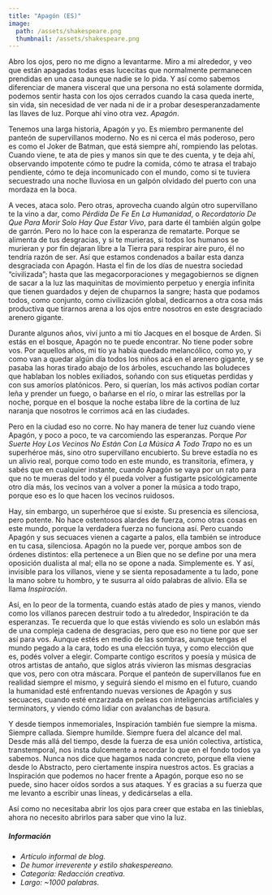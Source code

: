 ```yaml
---
title: "Apagón (ES)"
image: 
  path: /assets/shakespeare.png
  thumbnail: /assets/shakespeare.png
---
```



Abro los ojos, pero no me digno a levantarme. Miro a mi alrededor, y veo que están apagadas todas esas lucecitas que normalmente permanecen prendidas en una casa aunque nadie se lo pida. Y así como sabemos diferenciar de manera visceral que una persona no está solamente dormida, podemos sentir hasta con los ojos cerrados cuando la casa queda inerte, sin vida, sin necesidad de ver nada ni de ir a probar desesperanzadamente las llaves de luz. Porque ahí vino otra vez. _Apagón_.

Tenemos una larga historia, Apagón y yo. Es miembro permanente del panteón de supervillanos moderno. No es ni cerca el más poderoso, pero es como el Joker de Batman, que está siempre ahí, rompiendo las pelotas. Cuando viene, te ata de pies y manos sin que te des cuenta, y te deja ahí, observando impotente cómo te pudre la comida, cómo te atrasa el trabajo pendiente, cómo te deja incomunicado con el mundo, como si te tuviera secuestrado una noche lluviosa en un galpón olvidado del puerto con una mordaza en la boca.

A veces, ataca solo. Pero otras, aprovecha cuando algún otro supervillano te la vino a dar, como _Pérdida De Fe En La Humanidad_, o _Recordatorio De Que Para Morir Solo Hay Que Estar Vivo_, para darte él también algún golpe de garrón. Pero no lo hace con la esperanza de rematarte. Porque se alimenta de tus desgracias, y si te murieras, si todos los humanos se murieran y por fin dejaran libre a la Tierra para respirar aire puro, él no tendría razón de ser. Así que estamos condenados a bailar esta danza desgraciada con Apagón. Hasta el fin de los días de nuestra sociedad “civilizada”; hasta que las megacorporaciones y megagobiernos se dignen de sacar a la luz las maquinitas de movimiento perpetuo y energía infinita que tienen guardados y dejen de chuparnos la sangre; hasta que podamos todos, como conjunto, como civilización global, dedicarnos a otra cosa más productiva que tirarnos arena a los ojos entre nosotros en este desgraciado arenero gigante.

Durante algunos años, viví junto a mi tío Jacques en el bosque de Arden. Si estás en el bosque, Apagón no te puede encontrar. No tiene poder sobre vos. Por aquellos años, mi tío ya había quedado melancólico, como yo, y como van a quedar algún día todos los niños acá en el arenero gigante, y se pasaba las horas tirado abajo de los árboles, escuchando las boludeces que hablaban los nobles exiliados, soñando con sus etiquetas perdidas y con sus amoríos platónicos. Pero, si querían, los más activos podían cortar leña y prender un fuego, o bañarse en el río, o mirar las estrellas por la noche, porque en el bosque la noche estaba libre de la cortina de luz naranja que nosotros le corrimos acá en las ciudades.

Pero en la ciudad eso no corre. No hay manera de tener luz cuando viene Apagón, y poco a poco, te va carcomiendo las esperanzas. Porque _Por Suerte Hoy Los Vecinos No Están Con La Música A Todo Trapo_ no es un superhéroe más, sino otro supervillano encubierto. Su breve estadía no es un alivio real, porque como todo en este mundo, es transitoria, efímera, y sabés que en cualquier instante, cuando Apagón se vaya por un rato para que no te mueras del todo y él pueda volver a fustigarte psicológicamente otro día más, los vecinos van a volver a poner la música a todo trapo, porque eso es lo que hacen los vecinos ruidosos.

Hay, sin embargo, un superhéroe que sí existe. Su presencia es silenciosa, pero potente. No hace ostentosos alardes de fuerza, como otras cosas en este mundo, porque la verdadera fuerza no funciona así. Pero cuando Apagón y sus secuaces vienen a cagarte a palos, ella también se introduce en tu casa, silenciosa. Apagón no la puede ver, porque ambos son de órdenes distintos: ella pertenece a un Bien que no se define por una mera oposición dualista al mal; ella no se opone a nada. Simplemente es. Y así, invisible para los villanos, viene y se sienta reposadamente a tu lado, pone la mano sobre tu hombro, y te susurra al oído palabras de alivio. Ella se llama _Inspiración_.

Así, en lo peor de la tormenta, cuando estás atado de pies y manos, viendo como los villanos parecen destruir todo a tu alrededor, Inspiración te da esperanzas. Te recuerda que lo que estás viviendo es solo un eslabón más de una compleja cadena de desgracias, pero que eso no tiene por que ser así para vos. Aunque estés en medio de las sombras, aunque tengas el mundo pegado a la cara, todo es una elección tuya, y como elección que es, podés volver a elegir. Comparte contigo escritos y poesía y música de otros artistas de antaño, que siglos atrás vivieron las mismas desgracias que vos, pero con otra máscara. Porque el panteón de supervillanos fue en realidad siempre el mismo, y seguirá siendo el mismo en el futuro, cuando la humanidad esté enfrentando nuevas versiones de Apagón y sus secuaces, cuando esté enzarzada en peleas con inteligencias artificiales y terminators, y viendo cómo lidiar con avalanchas de basura.

Y desde tiempos inmemoriales, Inspiración también fue siempre la misma. Siempre callada. Siempre humilde. Siempre fuera del alcance del mal. Desde más allá del tiempo, desde la fuerza de esa unión colectiva, artística, transtemporal, nos insta dulcemente a recordar lo que en el fondo todos ya sabemos. Nunca nos dice que hagamos nada concreto, porque ella viene desde lo Abstracto, pero ciertamente inspira nuestros actos. Es gracias a Inspiración que podemos no hacer frente a Apagón, porque eso no se puede, sino hacer oídos sordos a sus ataques. Y es gracias a su fuerza que me levanto a escribir unas líneas, y dedicárselas a ella.

Así como no necesitaba abrir los ojos para creer que estaba en las tinieblas, ahora no necesito abrirlos para saber que vino la luz.

##### _Información_
- _Artículo informal de blog._
- _De humor irreverente y estilo shakespereano._
- _Categoría: Redacción creativa._
- _Largo: ~1000 palabras._

